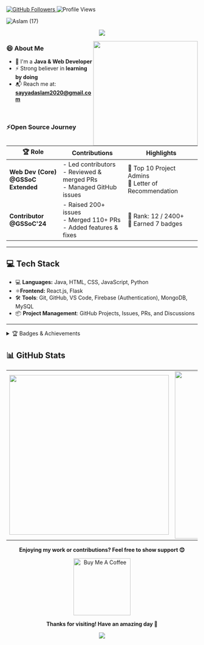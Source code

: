 <p align="left">
  <a href="https://github.com/aslams2020">
    <img src="https://img.shields.io/github/followers/aslams2020?label=Follow&style=social" alt="GitHub Followers"/>
  </a>
  <img src="https://komarev.com/ghpvc/?username=aslams2020&color=blue" alt="Profile Views"/>
</p>


![Aslam  (17)](https://github.com/user-attachments/assets/53b8b255-c8cf-4d0c-88a3-372e2da146e5)
<!-- 
<h1 align="center">
  Hey! I'm <a href="https://www.linkedin.com/in/aslamsayyad02/">Aslam Sayyad</a> ✌️ 
</h1>
-->

<p align="center">
  <img src="https://readme-typing-svg.demolab.com/?lines=Passionate+Open+Source+Contributor;Learning+by+Building;Let's+Build+Something+Awesome!&center=true&width=500&height=25">
</p>

<img align="right" src="https://user-images.githubusercontent.com/74038190/229223263-cf2e4b07-2615-4f87-9c38-e37600f8381a.gif" width="275"/>



### 😄 About Me
- 🚀 I'm a **Java & Web Developer**
- ⚡ Strong believer in **learning by doing**
- 📬 Reach me at: **sayyadaslam2020@gmail.com**

<!-- - 👨‍💻 Currently sharpening my skills in **DSA**, **React.js**, and full-stack development. -->
<br>

### ⚡Open Source Journey

| 🏆 Role | Contributions | Highlights |
|--------|-----------------------|----------------|
| **Web Dev (Core)** <br> **@GSSoC Extended** | - Led contributors <br> - Reviewed & merged PRs <br> - Managed GitHub issues | 🥇 Top 10 Project Admins <br> 📝 Letter of Recommendation |
| **Contributor**  <br> **@GSSoC'24** | - Raised 200+ issues <br> - Merged 110+ PRs <br> - Added features & fixes | 🥈 Rank: 12 / 2400+ <br> 🏅 Earned 7 badges |

<!--
## ⚡ Open Source Journey
(Sept-Nov 2024) 
(May-Aug 2024)
### ☀️ Core Team Member – GSSoC Extended '24
- 🗓️ *Sept '24 – Nov '24*
- Served as a **Web Developer** and led a group of contributors.
- Maintained GitHub repos: assigned issues, reviewed PRs, performed code reviews.
-  Awarded **Letter of Recommendation** by GirlScript Foundation🏅
-  Recognized as **Top 10 Project Admins**🏆

### 🥇 Contributor – GirlScript Summer of Code (GSSoC) '24
- 🗓️ *May '24 – Aug '24*
- Ranked **12th among 2400+ active contributors🏅**.
-  Raised **200+ issues** and merged **110+ pull requests**.
-  Earned **7 contribution badges** across multiple projects.
-->
---



## 💻 Tech Stack
- 💻 **Languages:** Java, HTML, CSS, JavaScript, Python
- ⚛️**Frontend:** React.js, Flask
- 🛠️ **Tools**: Git, GitHub, VS Code, Firebase (Authentication), MongoDB, MySQL
- 📦 **Project Management**: GitHub Projects, Issues, PRs, and Discussions

---

<details>
<summary> 🏆 Badges & Achievements</summary>

#### Holopin Badges – Hacktoberfest 2024  
[![Holopin](https://holopin.me/aslams2020)](https://holopin.io/@aslams2020)

<details>
<summary>☀️ GSSOC(24) Badges</summary>  
<div align="center">
  <p align="center">
  <a href="https://gssoc.girlscript.tech/leaderboard">
    <img src="https://raw.githubusercontent.com/GSSoC24/Postman-Challenge/main/docs/assets/1.png" width="80px"/>
    <img src="https://raw.githubusercontent.com/GSSoC24/Postman-Challenge/main/docs/assets/2.png" width="80px"/>
    <img src="https://raw.githubusercontent.com/GSSoC24/Postman-Challenge/main/docs/assets/3.png" width="80px"/>
    <img src="https://raw.githubusercontent.com/GSSoC24/Postman-Challenge/main/docs/assets/4.png" width="80px"/>
    <img src="https://raw.githubusercontent.com/GSSoC24/Postman-Challenge/main/docs/assets/5.png" width="80px"/>
    <img src="https://raw.githubusercontent.com/GSSoC24/Postman-Challenge/main/docs/assets/6.png" width="80px"/>
    <img src="https://raw.githubusercontent.com/GSSoC24/Postman-Challenge/main/docs/assets/7.png" width="80px"/>
  </a>
</p>
</div>
  </details>
</details>

<!--
<p align="left">
  <img src="https://raw.githubusercontent.com/devicons/devicon/master/icons/java/java-original.svg" alt="Java" width="40" height="40"/>
  <img src="https://raw.githubusercontent.com/devicons/devicon/master/icons/javascript/javascript-original.svg" alt="JavaScript" width="40" height="40"/>
  <img src="https://raw.githubusercontent.com/devicons/devicon/master/icons/html5/html5-original-wordmark.svg" alt="HTML" width="40" height="40"/>
  <img src="https://raw.githubusercontent.com/devicons/devicon/master/icons/css3/css3-original-wordmark.svg" alt="CSS" width="40" height="40"/>
  <img src="https://raw.githubusercontent.com/devicons/devicon/master/icons/mysql/mysql-original-wordmark.svg" alt="MySQL" width="40" height="40"/>
  <img src="https://www.vectorlogo.zone/logos/sqlite/sqlite-icon.svg" alt="SQLite" width="40" height="40"/>
  <img src="https://www.vectorlogo.zone/logos/git-scm/git-scm-icon.svg" alt="Git" width="40" height="40"/>
  <img src="https://www.vectorlogo.zone/logos/figma/figma-icon.svg" alt="Figma" width="40" height="40"/>
  <img src="https://raw.githubusercontent.com/devicons/devicon/master/icons/c/c-original.svg" alt="C" width="40" height="40"/>
</p>
-->

## 📊 GitHub Stats

<table align="center">
<tr>
  <td>
    <img src="https://github-readme-stats.vercel.app/api?username=aslams2020&show_icons=true&theme=radical" width="420em"/>
  </td>
  <td>
    <img src="https://github-readme-streak-stats.herokuapp.com/?user=aslams2020&theme=radical" width="440em"/>
  </td>
</tr>
</table>

<!--
## 📬 Connect with Me

<p align="left">
  <a href="https://linkedin.com/in/aslamsayyad02" target="blank">
    <img src="https://raw.githubusercontent.com/rahuldkjain/github-profile-readme-generator/master/src/images/icons/Social/linked-in-alt.svg" alt="LinkedIn" width="40" height="30"/>
  </a>
</p>
--> 

<p align="center">
  <strong>Enjoying my work or contributions? Feel free to show support 😊</strong>
</p>

<p align="center">
  <a href="https://buymeacoffee.com/aslams2020" target="_blank">
    <img src="https://cdn.buymeacoffee.com/buttons/v2/default-red.png" width="150" alt="Buy Me A Coffee"/>
  </a>
</p>

<p align="center">
  <strong>Thanks for visiting! Have an amazing day 🚀</strong>
</p>

<p align="center">
  <img src="https://capsule-render.vercel.app/api?type=waving&color=gradient&height=60&section=footer"/>
</p>
